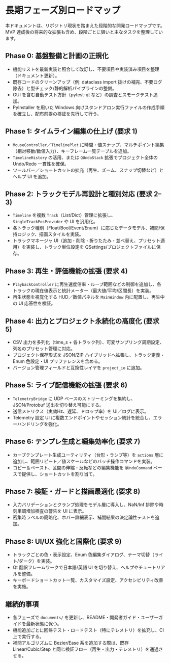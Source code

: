 # 長期フェーズ別ロードマップ

本ドキュメントは、リポジトリ現状を踏まえた段階的な開発ロードマップです。MVP 達成後の将来的な拡張も含め、段階ごとに狙いと主なタスクを整理しています。

## Phase 0: 基盤整備と計画の正規化
- 機能リストを最新実装と照合して改訂し、不要項目や実装済み項目を整理（ドキュメント更新）。
- 既存コードのクリーンアップ（例: dataclass import 抜けの補完、不要ログ除去）と型チェック/静的解析パイプラインの整備。
- GUI を含む自動テスト方針（pytest-qt など）の調査とスモークテスト追加。
- PyInstaller を用いた Windows 向けスタンドアロン実行ファイルの作成手順を確立し、配布前提の検証を先行して行う。

## Phase 1: タイムライン編集の仕上げ (要求 1)
- `MouseController`／`TimelinePlot` に時間・値スナップ、マルチポイント編集（相対移動/数値入力）、キーフレーム一覧テーブルを追加。
- `TimelineHistory` の活用、または `QUndoStack` 拡張でプロジェクト全体の Undo/Redo 一貫性を確保。
- ツールバー／ショートカットの拡充（再生、ズーム、スナップ切替など）とヘルプ UI を追加。

## Phase 2: トラックモデル再設計と種別対応 (要求 2–3)
- `Timeline` を複数 `Track`（List/Dict）管理に拡張し、`SingleTrackPosProvider` や UI を汎用化。
- 各トラック種別（Float/Bool/Event/Enum）に応じたデータモデル、補間/保持ロジック、描画スタイルを実装。
- トラックマネージャ UI（追加・削除・折りたたみ・並べ替え、プリセット適用）を実装し、トラック単位設定を QSettings/プロジェクトファイルに保存。

## Phase 3: 再生・評価機能の拡張 (要求 4)
- `PlaybackController` に再生速度倍率・ループ範囲などの制御を追加し、各トラックの現在値表示と統計メーター（最大値/平均/区間長）を実装。
- 再生状態を視覚化する HUD／数値パネルを `MainWindow` 内に配置し、再生中の UI 応答性を検証。

## Phase 4: 出力とプロジェクト永続化の高度化 (要求 5)
- CSV 出力を多列化（time_s + 各トラック列）、可変サンプリング周期設定、列名のプリセット管理に対応。
- プロジェクト保存形式を JSON/ZIP ハイブリッドへ拡張し、トラック定義・Enum 色設定・UI プリファレンスを含める。
- バージョン管理フィールドと互換性レイヤを `project_io` に追加。

## Phase 5: ライブ配信機能の拡張 (要求 6)
- `TelemetryBridge` に UDP ベースのストリーミングを集約し、JSON/Protobuf 送出を切り替え可能にする。
- 送信メトリクス（実効Hz、遅延、ドロップ率）を UI／ログに表示。
- Telemetry 設定 UI に複数エンドポイントやセッション統計を統合し、エラーハンドリングを強化。

## Phase 6: テンプレ生成と編集効率化 (要求 7)
- カーブテンプレート生成ユーティリティ（台形・ランプ等）を `actions` 層に追加し、範囲リピート／値スケールなどのバッチ操作コマンドを実装。
- コピー＆ペースト、区間の伸縮・反転などの編集機能を `QUndoCommand` ベースで提供し、ショートカットを割り当て。

## Phase 7: 検証・ガードと描画最適化 (要求 8)
- 入力バリデーションとクランプ処理をモデル層に導入し、NaN/Inf 排除や時刻単調増加検査の警告を UI に表示。
- 密集時ラベルの簡略化、ホバー詳細表示、補間結果の決定論性テストを追加。

## Phase 8: UI/UX 強化と国際化 (要求 9)
- トラックごとの色・表示設定、Enum 色編集ダイアログ、テーマ切替（ライト/ダーク）を実装。
- Qt 翻訳フレームワークで日本語/英語 UI を切り替え、ヘルプやチュートリアルを整備。
- キーボードショートカット一覧、カスタマイズ設定、アクセシビリティ改善を実施。

## 継続的事項
- 各フェーズで `documents/` を更新し、README・開発者ガイド・ユーザーガイドを最新状態に保つ。
- 機能追加ごとに回帰テスト・ロードテスト（特にテレメトリ）を拡充し、CI 上で実行する。
- 補間アルゴリズムに Bezier/Ease 系を追加する際は、既存 Linear/Cubic/Step と同じ検証フロー（再生・出力・テレメトリ）を通過させる。
